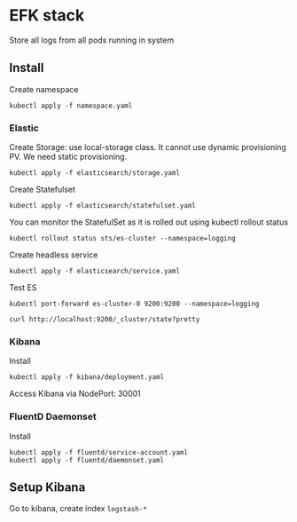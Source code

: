 # EFK stack

Store all logs from all pods running in system

## Install

Create namespace

```code
kubectl apply -f namespace.yaml
```

### Elastic

Create Storage: use local-storage class. It cannot use dynamic provisioning PV. We need static provisioning.

```code
kubectl apply -f elasticsearch/storage.yaml
```

Create Statefulset

```code
kubectl apply -f elasticsearch/statefulset.yaml
```

You can monitor the StatefulSet as it is rolled out using kubectl rollout status

```code
kubectl rollout status sts/es-cluster --namespace=logging
```

Create headless service

```code
kubectl apply -f elasticsearch/service.yaml
```

Test ES

```code
kubectl port-forward es-cluster-0 9200:9200 --namespace=logging
```

```code
curl http://localhost:9200/_cluster/state?pretty
```

### Kibana

Install

```code
kubectl apply -f kibana/deployment.yaml
```

Access Kibana via NodePort: 30001

### FluentD Daemonset

Install

```code
kubectl apply -f fluentd/service-account.yaml
kubectl apply -f fluentd/daemonset.yaml
```

## Setup Kibana

Go to kibana, create index `logstash-*`
